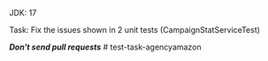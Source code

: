 JDK: 17

Task: Fix the issues shown in 2 unit tests (CampaignStatServiceTest)

<b><i>Don't send pull requests</i></b>
#   t e s t - t a s k - a g e n c y a m a z o n  
 
